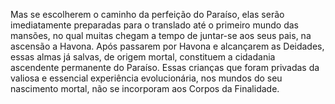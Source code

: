 ﻿Mas se escolherem o caminho da perfeição do Paraíso, elas serão imediatamente preparadas para o translado até o primeiro mundo das mansões, no qual muitas chegam a tempo de juntar-se aos seus pais, na ascensão a Havona. Após passarem por Havona e alcançarem as Deidades, essas almas já salvas, de origem mortal, constituem a cidadania ascendente permanente do Paraíso. Essas crianças que foram privadas da valiosa e essencial experiência evolucionária, nos mundos do seu nascimento mortal, não se incorporam aos Corpos da Finalidade.